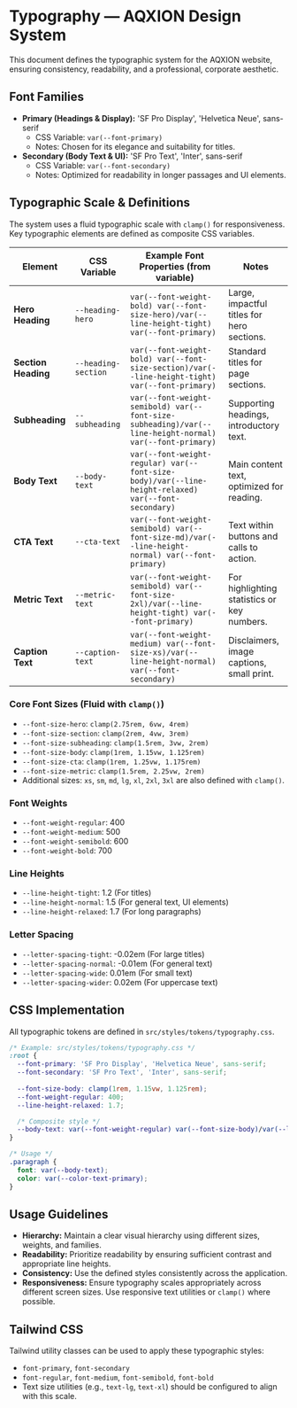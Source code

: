 # Typography — AQXION Design System

This document defines the typographic system for the AQXION website, ensuring consistency, readability, and a professional, corporate aesthetic.

## Font Families

-   **Primary (Headings & Display):** 'SF Pro Display', 'Helvetica Neue', sans-serif
    *   CSS Variable: `var(--font-primary)`
    *   Notes: Chosen for its elegance and suitability for titles.
-   **Secondary (Body Text & UI):** 'SF Pro Text', 'Inter', sans-serif
    *   CSS Variable: `var(--font-secondary)`
    *   Notes: Optimized for readability in longer passages and UI elements.

## Typographic Scale & Definitions

The system uses a fluid typographic scale with `clamp()` for responsiveness. Key typographic elements are defined as composite CSS variables.

| Element           | CSS Variable        | Example Font Properties (from variable)                                     | Notes                                      |
|-------------------|---------------------|-----------------------------------------------------------------------------|--------------------------------------------|
| **Hero Heading**  | `--heading-hero`    | `var(--font-weight-bold) var(--font-size-hero)/var(--line-height-tight) var(--font-primary)` | Large, impactful titles for hero sections. |
| **Section Heading**| `--heading-section` | `var(--font-weight-bold) var(--font-size-section)/var(--line-height-tight) var(--font-primary)` | Standard titles for page sections.         |
| **Subheading**    | `--subheading`      | `var(--font-weight-semibold) var(--font-size-subheading)/var(--line-height-normal) var(--font-primary)` | Supporting headings, introductory text.    |
| **Body Text**     | `--body-text`       | `var(--font-weight-regular) var(--font-size-body)/var(--line-height-relaxed) var(--font-secondary)` | Main content text, optimized for reading.  |
| **CTA Text**      | `--cta-text`        | `var(--font-weight-semibold) var(--font-size-md)/var(--line-height-normal) var(--font-primary)` | Text within buttons and calls to action.   |
| **Metric Text**   | `--metric-text`     | `var(--font-weight-semibold) var(--font-size-2xl)/var(--line-height-tight) var(--font-primary)` | For highlighting statistics or key numbers.|
| **Caption Text**  | `--caption-text`    | `var(--font-weight-medium) var(--font-size-xs)/var(--line-height-normal) var(--font-secondary)` | Disclaimers, image captions, small print.  |

### Core Font Sizes (Fluid with `clamp()`)

-   `--font-size-hero`: `clamp(2.75rem, 6vw, 4rem)`
-   `--font-size-section`: `clamp(2rem, 4vw, 3rem)`
-   `--font-size-subheading`: `clamp(1.5rem, 3vw, 2rem)`
-   `--font-size-body`: `clamp(1rem, 1.15vw, 1.125rem)`
-   `--font-size-cta`: `clamp(1rem, 1.25vw, 1.175rem)`
-   `--font-size-metric`: `clamp(1.5rem, 2.25vw, 2rem)`
-   Additional sizes: `xs`, `sm`, `md`, `lg`, `xl`, `2xl`, `3xl` are also defined with `clamp()`.

### Font Weights

-   `--font-weight-regular`: 400
-   `--font-weight-medium`: 500
-   `--font-weight-semibold`: 600
-   `--font-weight-bold`: 700

### Line Heights

-   `--line-height-tight`: 1.2 (For titles)
-   `--line-height-normal`: 1.5 (For general text, UI elements)
-   `--line-height-relaxed`: 1.7 (For long paragraphs)

### Letter Spacing

-   `--letter-spacing-tight`: -0.02em (For large titles)
-   `--letter-spacing-normal`: -0.01em (For general text)
-   `--letter-spacing-wide`: 0.01em (For small text)
-   `--letter-spacing-wider`: 0.02em (For uppercase text)

## CSS Implementation

All typographic tokens are defined in `src/styles/tokens/typography.css`.

```css
/* Example: src/styles/tokens/typography.css */
:root {
  --font-primary: 'SF Pro Display', 'Helvetica Neue', sans-serif;
  --font-secondary: 'SF Pro Text', 'Inter', sans-serif;
  
  --font-size-body: clamp(1rem, 1.15vw, 1.125rem);
  --font-weight-regular: 400;
  --line-height-relaxed: 1.7;

  /* Composite style */
  --body-text: var(--font-weight-regular) var(--font-size-body)/var(--line-height-relaxed) var(--font-secondary);
}

/* Usage */
.paragraph {
  font: var(--body-text);
  color: var(--color-text-primary);
}
```

## Usage Guidelines

-   **Hierarchy:** Maintain a clear visual hierarchy using different sizes, weights, and families.
-   **Readability:** Prioritize readability by ensuring sufficient contrast and appropriate line heights.
-   **Consistency:** Use the defined styles consistently across the application.
-   **Responsiveness:** Ensure typography scales appropriately across different screen sizes. Use responsive text utilities or `clamp()` where possible.

## Tailwind CSS

Tailwind utility classes can be used to apply these typographic styles:
-   `font-primary`, `font-secondary`
-   `font-regular`, `font-medium`, `font-semibold`, `font-bold`
-   Text size utilities (e.g., `text-lg`, `text-xl`) should be configured to align with this scale.